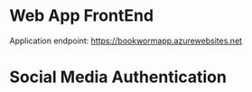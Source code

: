 # Web App FrontEnd
Application endpoint: https://bookwormapp.azurewebsites.net

# Social Media Authentication 




